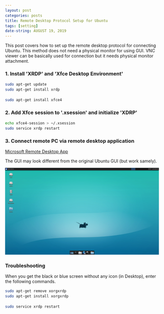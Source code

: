 ```yaml
---
layout: post
categories: posts
title: Remote Desktop Protocol Setup for Ubuntu
tags: [setting]
date-string: AUGUST 19, 2019
---
```


This post covers how to set up the remote desktop protocol for connecting Ubuntu. This method does not need a physical monitor for using GUI. VNC viewer can be basically used for connection but it needs physical monitor attachment.

### 1. Install 'XRDP' and 'Xfce Desktop Environment'
``` sh
sudo apt-get update   
sudo apt-get install xrdp

sudo apt-get install xfce4
```

### 2. Add Xfce session to '.xsession' and initialize 'XDRP'
``` sh
echo xfce4-session > ~/.xsession
sudo service xrdp restart
```

### 3. Connect remote PC via remote desktop application

<a href="https://apps.apple.com/us/app/microsoft-remote-desktop-10/id1295203466?mt=12">Microsoft Remote Desktop App</a>

The GUI may look different from the original Ubuntu GUI (but work samely).

<center>
    <div>
        <img src="/images/2019-08-19/rdp.png">
    </div>
</center>


### Troubleshooting

When you get the black or blue screen without any icon (in Desktop), enter the following commands.

``` sh
sudo apt-get remove xorgxrdp
sudo apt-get install xorgxrdp

sudo service xrdp restart
```
